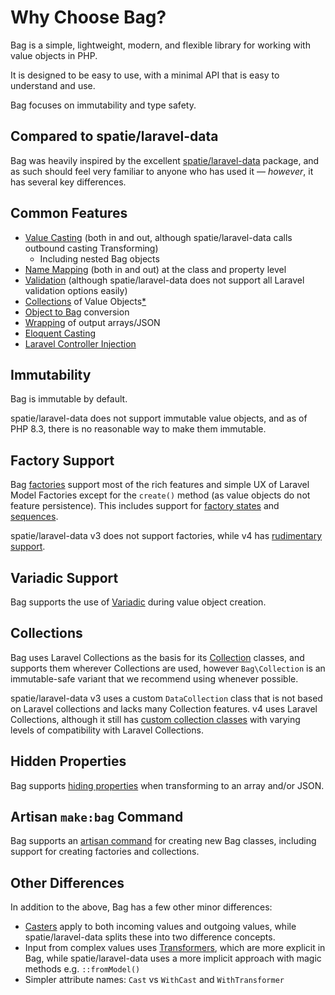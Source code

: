 # Why Choose Bag?

Bag is a simple, lightweight, modern, and flexible library for working with value objects in PHP. 

It is designed to be easy to use, with a minimal API that is easy to understand and use.

Bag focuses on immutability and type safety.

## Compared to spatie/laravel-data

Bag was heavily inspired by the excellent [spatie/laravel-data](https://spatie.be/docs/laravel-data/) package, and as such
should feel very familiar to anyone who has used it — _however_, it has several key differences.

## Common Features

- [Value Casting](casting) (both in and out, although spatie/laravel-data calls outbound casting Transforming)
  - Including nested Bag objects
- [Name Mapping](mapping) (both in and out) at the class and property level
- [Validation](validation) (although spatie/laravel-data does not support all Laravel validation options easily)
- [Collections](collections) of Value Objects[*](#collections)
- [Object to Bag](object-to-bag) conversion
- [Wrapping](wrapping) of output arrays/JSON
- [Eloquent Casting](laravel-eloquent-casting)
- [Laravel Controller Injection](laravel-controller-injection)

## Immutability

Bag is immutable by default. 

spatie/laravel-data does not support immutable value objects, and as of PHP 8.3, there is no reasonable way to make them immutable.

## Factory Support

Bag [factories](testing) support most of the rich features and simple UX of Laravel Model Factories except for the `create()` method (as value objects do not feature persistence). 
This includes support for [factory states](https://laravel.com/docs/12.x/eloquent-factories#factory-states) and [sequences](https://laravel.com/docs/12.x/eloquent-factories#sequences).

spatie/laravel-data v3 does not support factories, while v4 has [rudimentary support](https://spatie.be/docs/laravel-data/v4/as-a-data-transfer-object/factories).

## Variadic Support

Bag supports the use of [Variadic](variadics) during value object creation. 

## Collections

Bag uses Laravel Collections as the basis for its [Collection](collections) classes, and supports them wherever Collections are used, however `Bag\Collection` is an immutable-safe variant that we recommend
using whenever possible. 

spatie/laravel-data v3 uses a custom `DataCollection` class that is not based on Laravel collections and lacks many Collection features. v4 uses Laravel Collections, although it still 
has [custom collection classes](https://spatie.be/docs/laravel-data/v4/as-a-data-transfer-object/collections) with varying levels of compatibility with Laravel Collections.

## Hidden Properties

Bag supports [hiding properties](hidden) when transforming to an array and/or JSON.

## Artisan `make:bag` Command

Bag supports an [artisan command](laravel-artisan-make-bag-command) for creating new Bag classes, including support for creating factories and collections.

## Other Differences

In addition to the above, Bag has a few other minor differences:

- [Casters](casting) apply to both incoming values and outgoing values, while spatie/laravel-data splits these into two difference concepts.
- Input from complex values uses [Transformers](transformers), which are more explicit in Bag, while spatie/laravel-data uses a more implicit approach with magic methods e.g. `::fromModel()`
- Simpler attribute names: `Cast` vs `WithCast` and `WithTransformer`
